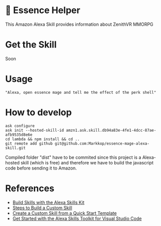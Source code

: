 # 🔮 Essence Helper

This Amazon Alexa Skill provides information about ZenithVR MMORPG

# Get the Skill

Soon

# Usage

```
"Alexa, open essence mage and tell me the effect of the perk shell"
```

# How to develop

```
ask configure
ask init --hosted-skill-id amzn1.ask.skill.db94a83e-4fe1-4dcc-87ae-afb9535d8e6e
cd lambda && npm install && cd ..
git remote add github git@github.com:Markkop/essence-mage-alexa-skill.git
```

Compiled folder "dist" have to be commited since this project is a Alexa-hosted skill (which is free) and therefore we have to build the javascript code before sending it to Amazon.

# References

- [Build Skills with the Alexa Skills Kit](https://developer.amazon.com/en-US/docs/alexa/ask-overviews/build-skills-with-the-alexa-skills-kit.html)
- [Steps to Build a Custom Skill](https://developer.amazon.com/en-US/docs/alexa/custom-skills/steps-to-build-a-custom-skill.html)
- [Create a Custom Skill from a Quick Start Template](https://developer.amazon.com/en-US/docs/alexa/custom-skills/create-custom-skill-from-quick-start-template.html)
- [Get Started with the Alexa Skills Toolkit for Visual Studio Code](https://developer.amazon.com/en-US/docs/alexa/ask-toolkit/get-started-with-the-ask-toolkit-for-visual-studio-code.html)
